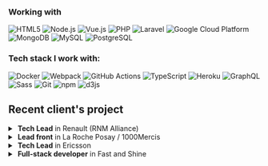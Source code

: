 ### Working with
<p>
  <img alt="HTML5" src="https://img.shields.io/badge/-HTML5-E34F26?style=for-the-badge&logo=html5&logoColor=white" />
  <img alt="Node.js" src="https://img.shields.io/badge/-Node.js-43853d?style=for-the-badge&logo=Node.js&logoColor=white" />
  <img alt="Vue.js" src="https://img.shields.io/badge/-Vue.js-42b883?style=for-the-badge&logo=vue.js&logoColor=white" />
  <img alt="PHP" src="https://img.shields.io/badge/-PHP-777bb3?style=for-the-badge&logo=php&logoColor=white" />
  <img alt="Laravel" src="https://img.shields.io/badge/-Laravel-e83729?style=for-the-badge&logo=laravel&logoColor=white" />
  <img alt="Google Cloud Platform" src="https://img.shields.io/badge/-Google_Cloud_Platform-1a73e8?style=for-the-badge&logo=google-cloud&logoColor=white" />
  <img alt="MongoDB" src="https://img.shields.io/badge/-MongoDB-13aa52?style=for-the-badge&logo=mongodb&logoColor=white" />
  <img alt="MySQL" src="https://img.shields.io/badge/-MySQL-007979?style=for-the-badge&logo=mysql&logoColor=white" />
  <img alt="PostgreSQL" src="https://img.shields.io/badge/-Postgre-32648c?style=for-the-badge&logo=postgresql&logoColor=white" />
</p>

### Tech stack I work with:
<p>
  <img alt="Docker" src="https://img.shields.io/badge/-Docker-46a2f1?style=flat-square&logo=docker&logoColor=white" />
  <img alt="Webpack" src="https://img.shields.io/badge/-Webpack-8DD6F9?style=flat-square&logo=webpack&logoColor=white" />
  <img alt="GitHub Actions" src="https://img.shields.io/badge/-Github_Actions-2088FF?style=flat-square&logo=github-actions&logoColor=white" />
  <img alt="TypeScript" src="https://img.shields.io/badge/-TypeScript-007ACC?style=flat-square&logo=typescript&logoColor=white" />
  <img alt="Heroku" src="https://img.shields.io/badge/-Heroku-430098?style=flat-square&logo=heroku&logoColor=white" />
  <img alt="GraphQL" src="https://img.shields.io/badge/-GraphQL-E10098?style=flat-square&logo=graphql&logoColor=white" />
  <img alt="Sass" src="https://img.shields.io/badge/-Sass-CC6699?style=flat-square&logo=sass&logoColor=white" />
  <img alt="Git" src="https://img.shields.io/badge/-Git-F05032?style=flat-square&logo=git&logoColor=white" />
  <img alt="npm" src="https://img.shields.io/badge/-NPM-CB3837?style=flat-square&logo=npm&logoColor=white" />
  <img alt="d3js" src="https://img.shields.io/badge/-D3.js-F9A03C?style=flat-square&logo=d3.js&logoColor=white" />
</p>

## Recent client's project

<details>
  <summary>&nbsp;<b>Tech Lead</b> in Renault (RNM Alliance)</summary>
  &nbsp;
  <table>
    <tr>
      <td><img src="https://user-images.githubusercontent.com/726563/137168176-b9c889f8-8781-4ade-90cd-a7b02ad1f41f.png" style="width: 200px;height: auto; float: left;"></td>
      <td>
        <b>Project:</b> In-Vehicle Infotainment system applications<br>
        <b>Client:</b> Renault Nissan Mitsubishi Alliance<br>
        <b>Mission:</b> Developping apps for new AIVI (Advanced In-Vehicle Infotainment) system<br>
        <b>Stack:</b> Node.js / Vue.js / JS / Media API / Obigo Automotive SDK / PubSub<br>
      </td>
    </tr>
  </table>
  <p>
    Développement d'une nouvelle version d'IVI (In-Vehicle Infotaiment)
    pour l'alliance Renault - Nissan - Mitsubishi. Développement des applications
    online (microservices) pour l'automobile.
  </p>
  <ul>
    <li>Mettre en place des bonnes pratiques de la collaboration en méthodologie Agile (Scrum et Kanban)</li>
    <li>Développement des applications native</li>
    <li>Mise en place des pratiques de DevOps</li>
    <li>Intégration du workflow de développement en mode TDD (Test Driven Development)</li>
    <li>Intégration des tests unitaires, des tests fonctionnels et des tests Frontends (End to End)</li>
    <li>Mettre en place l'environnement de dev</li>
    <li>Animation de l'équipe des devs et l'avancement des projets</li>
    <li>Réfactoring du code progressive</li>
    <li>Développement de microservice SA, centralisation des intéractions avec un système IVI</li>
    <li>Determiné des blocages dans le systèm, amelioration dans l'environnement de dev</li>
  </ul>
</details>

<details>
  <summary>&nbsp;<b>Lead front</b> in La Roche Posay / 1000Mercis </summary>
  &nbsp;
  <table>
    <tr>
      <td><img src="https://user-images.githubusercontent.com/726563/137191648-69f0afb4-3d01-40f3-8397-d095dc17eb6c.png" style="width: 200px;height: auto; float: left;"></td>
      <td>
        <b>Project:</b> SpotScan EFFACLAR<br>
        <b>Client:</b> La Roche Posay / L'Oreal / 1000Mercis<br>
        <b>Mission:</b> Development of the PWA Application for scanning the face skin via Camera.<br>
        <b>Stack:</b> Vue.js / Node.js / JS / Media API / i18n<br>
      </td>
    </tr>
  </table>
</details>

<details>
  <summary>&nbsp;<b>Tech Lead</b> in Ericsson</summary>
  &nbsp;
  <table>
    <tr>
      <td><img src="https://user-images.githubusercontent.com/726563/137208497-1b0d91d1-0906-494c-8b75-83ea8896c306.png" style="width: 200px;height: auto; float: left;"></td>
      <td>
        <b>Project:</b> Hyperion - Alarm management system for Operators<br>
        <b>Client:</b> Télédiffusion de France TDF<br>
        <b>Mission:</b> Creating a new system of Alarm management system for Operators.<br>
        <b>Stack:</b> Vue.js / Node.js / PHP / Laravel / Kafka / Websocket / Azure<br>
      </td>
    </tr>
  </table>
</details>

<details>
  <summary>&nbsp;<b>Full-stack developer</b> in Fast and Shine</summary>
  &nbsp;
  <table>
    <tr>
      <td><img src="https://user-images.githubusercontent.com/726563/137216501-e5574d25-6f6e-4454-876d-ee350cd46b6d.png" style="width: 200px;height: auto; float: left;"></td>
      <td>
        <b>Project:</b> Monitoring system for the apps<br>
        <b>Client:</b> Fast and Shine<br>
        <b>Mission:</b> Creating an application and monitoring system for Orders, Clients, Partners management.<br>
        <b>Stack:</b> Laravel 5 / Blade Templating / PHP / HTML / LESS / CSS / JS / Node.js / Bootstrap / Responsive / Gulp / GIT / WebServices / RESTful API / Hubspot API / Google Analytics / Yandex Metric / Google Analytics Events / Google Analytics Goals / SEO<br>
      </td>
    </tr>
  </table>
</details>
